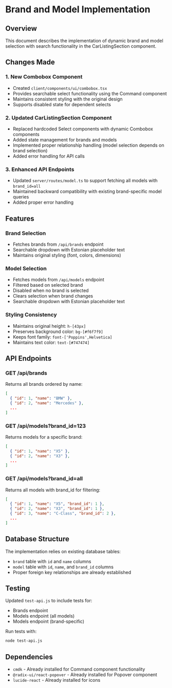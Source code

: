 # Brand and Model Implementation

## Overview
This document describes the implementation of dynamic brand and model selection with search functionality in the CarListingSection component.

## Changes Made

### 1. New Combobox Component
- Created `client/components/ui/combobox.tsx`
- Provides searchable select functionality using the Command component
- Maintains consistent styling with the original design
- Supports disabled state for dependent selects

### 2. Updated CarListingSection Component
- Replaced hardcoded Select components with dynamic Combobox components
- Added state management for brands and models
- Implemented proper relationship handling (model selection depends on brand selection)
- Added error handling for API calls

### 3. Enhanced API Endpoints
- Updated `server/routes/model.ts` to support fetching all models with `brand_id=all`
- Maintained backward compatibility with existing brand-specific model queries
- Added proper error handling

## Features

### Brand Selection
- Fetches brands from `/api/brands` endpoint
- Searchable dropdown with Estonian placeholder text
- Maintains original styling (font, colors, dimensions)

### Model Selection
- Fetches models from `/api/models` endpoint
- Filtered based on selected brand
- Disabled when no brand is selected
- Clears selection when brand changes
- Searchable dropdown with Estonian placeholder text

### Styling Consistency
- Maintains original height: `h-[43px]`
- Preserves background color: `bg-[#f6f7f9]`
- Keeps font family: `font-['Poppins',Helvetica]`
- Maintains text color: `text-[#747474]`

## API Endpoints

### GET /api/brands
Returns all brands ordered by name:
```json
[
  { "id": 1, "name": "BMW" },
  { "id": 2, "name": "Mercedes" },
  ...
]
```

### GET /api/models?brand_id=123
Returns models for a specific brand:
```json
[
  { "id": 1, "name": "X5" },
  { "id": 2, "name": "X3" },
  ...
]
```

### GET /api/models?brand_id=all
Returns all models with brand_id for filtering:
```json
[
  { "id": 1, "name": "X5", "brand_id": 1 },
  { "id": 2, "name": "X3", "brand_id": 1 },
  { "id": 3, "name": "C-Class", "brand_id": 2 },
  ...
]
```

## Database Structure
The implementation relies on existing database tables:
- `brand` table with `id` and `name` columns
- `model` table with `id`, `name`, and `brand_id` columns
- Proper foreign key relationships are already established

## Testing
Updated `test-api.js` to include tests for:
- Brands endpoint
- Models endpoint (all models)
- Models endpoint (brand-specific)

Run tests with:
```bash
node test-api.js
```

## Dependencies
- `cmdk` - Already installed for Command component functionality
- `@radix-ui/react-popover` - Already installed for Popover component
- `lucide-react` - Already installed for icons 